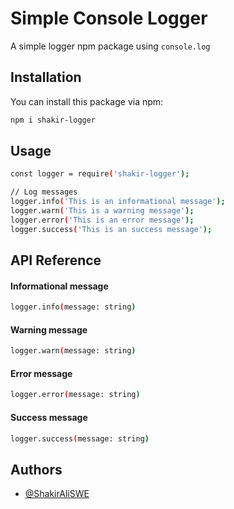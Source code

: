 # Simple Console Logger

A simple logger npm package using `console.log`

## Installation

You can install this package via npm:

```bash
npm i shakir-logger
```

## Usage

```bash
const logger = require('shakir-logger');

// Log messages
logger.info('This is an informational message');
logger.warn('This is a warning message');
logger.error('This is an error message');
logger.success('This is an success message');
```

## API Reference

#### Informational message

```bash
logger.info(message: string)
```

#### Warning message

```bash
logger.warn(message: string)
```

#### Error message

```bash
logger.error(message: string)
```

#### Success message

```bash
logger.success(message: string)
```

## Authors

- [@ShakirAliSWE](https://www.github.com/ShakirAliSWE)
